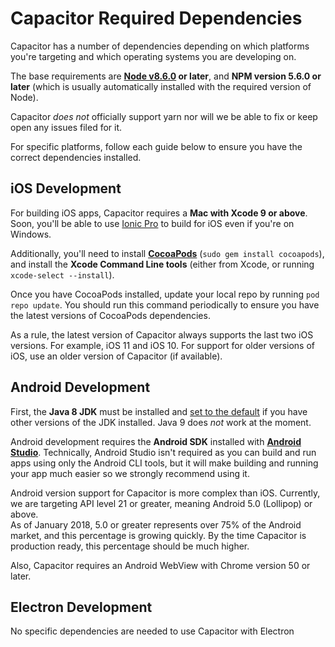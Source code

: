 # Capacitor Required Dependencies

Capacitor has a number of dependencies depending on which platforms you're targeting and which operating systems you are developing on.

The base requirements are **[Node v8.6.0](https://nodejs.org) or later**, and **NPM version 5.6.0 or later** (which is usually automatically installed with the required version of Node).

Capacitor *does not* officially support yarn nor will we be able to fix or keep open any issues filed for it.

For specific platforms, follow each guide below to ensure you have the correct dependencies installed.

## iOS Development

For building iOS apps, Capacitor requires a **Mac with Xcode 9 or above**. Soon, you'll be able to use [Ionic Pro](http://ionicframework.com/pro) to build for iOS even if you're on Windows.

Additionally, you'll need to install **[CocoaPods](https://cocoapods.org/)** (`sudo gem install cocoapods`), and install the **Xcode Command Line tools** (either from Xcode, or running `xcode-select --install`).

Once you have CocoaPods installed, update your local repo by running `pod repo update`. You should run this command periodically to ensure you have the latest versions of CocoaPods dependencies.

As a rule, the latest version of Capacitor always supports the last two iOS versions. For example, iOS 11 and iOS 10. For support for older versions of iOS, use an older version of Capacitor (if available).

## Android Development

First, the **Java 8 JDK** must be installed and [set to the default](https://stackoverflow.com/a/24657630/32140) if you have other versions of the JDK installed. Java 9 does _not_ work at the moment.

Android development requires the **Android SDK** installed with **[Android Studio](https://developer.android.com/studio/index.html)**. Technically, Android Studio isn't required as you can build and run apps using only the Android CLI tools, but it will make building and running your app much easier so we strongly recommend using it.

Android version support for Capacitor is more complex than iOS. Currently, we are targeting API level 21 or greater, meaning Android 5.0 (Lollipop) or above.  
As of January 2018, 5.0 or greater represents over 75% of the Android market, and this percentage is growing quickly. By the time Capacitor is production ready, this percentage should be much higher.

Also, Capacitor requires an Android WebView with Chrome version 50 or later.

## Electron Development

No specific dependencies are needed to use Capacitor with Electron